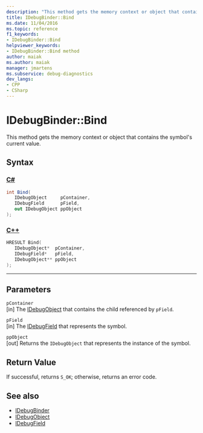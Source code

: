 ```yaml
---
description: "This method gets the memory context or object that contains the symbol's current value."
title: IDebugBinder::Bind
ms.date: 11/04/2016
ms.topic: reference
f1_keywords:
- IDebugBinder::Bind
helpviewer_keywords:
- IDebugBinder::Bind method
author: maiak
ms.author: maiak
manager: jmartens
ms.subservice: debug-diagnostics
dev_langs:
- CPP
- CSharp
---
```

# IDebugBinder::Bind

This method gets the memory context or object that contains the symbol's current value.

## Syntax

### [C#](#tab/csharp)
```csharp
int Bind(
   IDebugObject     pContainer,
   IDebugField      pField,
   out IDebugObject ppObject
);
```
### [C++](#tab/cpp)
```cpp
HRESULT Bind( 
   IDebugObject*  pContainer,
   IDebugField*   pField,
   IDebugObject** ppObject
);
```
---

## Parameters
`pContainer`\
[in] The [IDebugObject](../../../extensibility/debugger/reference/idebugobject.md) that contains the child referenced by `pField`.

`pField`\
[in] The [IDebugField](../../../extensibility/debugger/reference/idebugfield.md) that represents the symbol.

`ppObject`\
[out] Returns the `IDebugObject` that represents the instance of the symbol.

## Return Value
 If successful, returns `S_OK`; otherwise, returns an error code.

## See also
- [IDebugBinder](../../../extensibility/debugger/reference/idebugbinder.md)
- [IDebugObject](../../../extensibility/debugger/reference/idebugobject.md)
- [IDebugField](../../../extensibility/debugger/reference/idebugfield.md)
